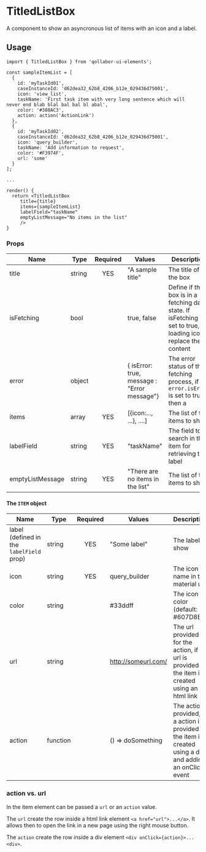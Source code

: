 # TitledListBox

A component to show an asyncronous list of items with an icon and a label.

## Usage

```
import { TitledListBox } from 'qollabor-ui-elements';

const sampleItemList = [
  {
    id: 'myTaskId01',
    caseInstanceId: 'd62dea32_62b8_4206_b12e_029436d75001',
    icon: 'view_list',
    taskName: 'First task item with very long sentence which will never end blab blal bal bal bl abal',
    color: '#388AC3',
    action: action('ActionLink')
  },
  {
    id: 'myTaskId02',
    caseInstanceId: 'd62dea32_62b8_4206_b12e_029436d75001',
    icon: 'query_builder',
    taskName: 'Add information to request',
    color: '#F3974F',
    url: 'some'
  }
];

...

render() {
  return <TitledListBox
     title={title}
     items={sampleItemList}
     labelField="taskName"
     emptyListMessage="No items in the list"
     />
}

```
 
### Props

| Name          | Type      | Required | Values        | Description | 
|---------------|-----------|:--------:|---------------|-------------|
|title          |string     | YES      |"A sample title"|The title of the box
|isFetching     |bool       | &nbsp;   |true, false    |Define if the box is in a fetching data state. If isFetching is set to true, a loading icon replace the content
|error          |object     | &nbsp;   |{ isError: true, message : "Error message"}|The error status of the fetching process, if `error.isError` is set to true then a 
|items          |array<ITEM>|YES       |[{icon:..., ...}, ....]|The list of the items to show
|labelField     |string     |YES       |"taskName"     |The field to search in the item for retrieving the label
|emptyListMessage|string    |YES       |"There are no items in the list"|The list of the items to show


#### The `ITEM` object
| Name          | Type      | Required | Values        | Description | 
|---------------|-----------|:--------:|---------------|-------------|
|label (defined in the `labelField` prop)|string|YES|"Some label"|The label to show
|icon           |string     |YES       |query_builder  |The icon name in the material ui
|color          |string     | &nbsp;   |#33ddff        |The icon color (default: #607D8B)
|url            |string     | &nbsp;   |http://someurl.com/|The url provided for the action, if a url is provided the item is created using an html link
|action         |function   | &nbsp;   |() => doSomething  |The action provided, if a action is provided the item is created using a div and adding an onClick event
 
### action vs. url
In the item element can be passed a `url` or an `action` value.
 
The `url` create the row inside a html link element `<a href="url">...</a>`. 
It allows then to open the link in a new page using the right mouse button. 

The `action` create the row inside a div element ```<div onClick={action}>...<div>```.
